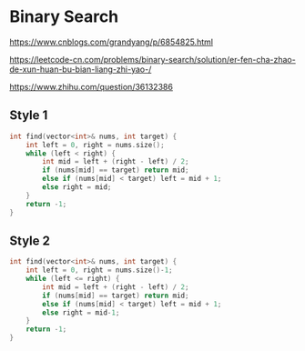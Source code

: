 # Binary Search

<https://www.cnblogs.com/grandyang/p/6854825.html>

<https://leetcode-cn.com/problems/binary-search/solution/er-fen-cha-zhao-de-xun-huan-bu-bian-liang-zhi-yao-/>

<https://www.zhihu.com/question/36132386>

## Style 1

```cpp
int find(vector<int>& nums, int target) {
    int left = 0, right = nums.size();
    while (left < right) {
        int mid = left + (right - left) / 2;
        if (nums[mid] == target) return mid;
        else if (nums[mid] < target) left = mid + 1;
        else right = mid;
    }
    return -1;
}
```

## Style 2

```cpp
int find(vector<int>& nums, int target) {
    int left = 0, right = nums.size()-1;
    while (left <= right) {
        int mid = left + (right - left) / 2;
        if (nums[mid] == target) return mid;
        else if (nums[mid] < target) left = mid + 1;
        else right = mid-1;
    }
    return -1;
}
```
